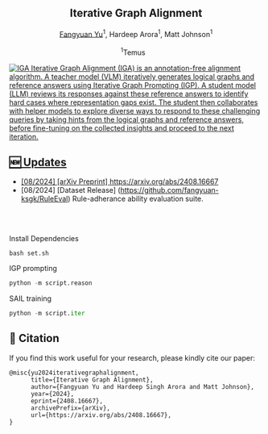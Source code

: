 <div align="center">
<h2 align="center">
   <b>Iterative Graph Alignment</b>
</h2>

<div>
  <a target="_blank" href="https://scholar.google.com.sg/citations?user=GqZfs_IAAAAJ&hl=en">Fangyuan&nbsp;Yu</a><sup>1</sup>,
  <a target="_blank">Hardeep&nbsp;Arora</a><sup>1</sup>,
  <a target="_blank">Matt&nbsp;Johnson</a><sup>1</sup>
</div>

<br />
<sup>1</sup>Temus&nbsp;&nbsp;&nbsp;
<br />
<div align="center">
    <a href="https://arxiv.org/abs/2408.16667" target="_blank">
</div>
</div>

![IGA](https://github.com/user-attachments/assets/e78350af-64b0-4bdb-90bc-c93b8eae96bb)
Iterative Graph Alignment (IGA) is an annotation-free alignment algorithm. A teacher model (VLM) iteratively generates logical
graphs and reference answers using Iterative Graph Prompting (IGP). A student model (LLM)
reviews its responses against these reference answers to identify hard cases where representation gaps
exist. The student then collaborates with helper models to explore diverse ways to respond to these
challenging queries by taking hints from the logical graphs and reference answers, before fine-tuning
on the collected insights and proceed to the next iteration.

## :new: Updates
- [08/2024] [arXiv Preprint] https://arxiv.org/abs/2408.16667 
- [08/2024] [Dataset Release] (https://github.com/fangyuan-ksgk/RuleEval) Rule-adherance ability evaluation suite.

<br />
<br />


Install Dependencies
```shell
bash set.sh
```

IGP prompting
```python
python -m script.reason
```

SAIL training 
```python
python -m script.iter
```

## :hugs: Citation

If you find this work useful for your research, please kindly cite our paper:

```
@misc{yu2024iterativegraphalignment,
      title={Iterative Graph Alignment}, 
      author={Fangyuan Yu and Hardeep Singh Arora and Matt Johnson},
      year={2024},
      eprint={2408.16667},
      archivePrefix={arXiv},
      url={https://arxiv.org/abs/2408.16667}, 
}
```
